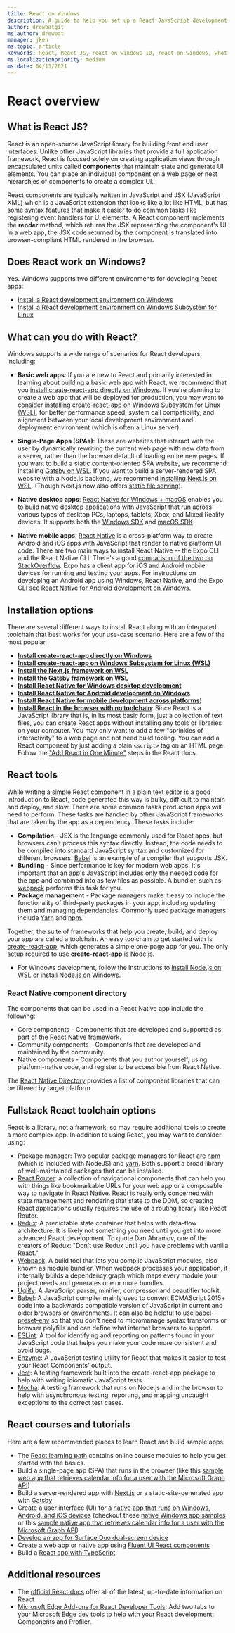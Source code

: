 ```yaml
---
title: React on Windows
description: A guide to help you set up a React JavaScript development environment on Windows.
author: drewbatgit 
ms.author: drewbat 
manager: jken
ms.topic: article
keywords: React, React JS, react on windows 10, react on windows, what is react, react with windows, web app with react
ms.localizationpriority: medium
ms.date: 04/13/2021
---
```


# React overview

## What is React JS?

React is an open-source JavaScript library for building front end user interfaces. Unlike other JavaScript libraries that provide a full application framework, React is focused solely on creating application views through encapsulated units called **components** that maintain state and generate UI elements. You can place an individual component on a web page or nest hierarchies of components to create a complex UI.

React components are typically written in JavaScript and JSX (JavaScript XML) which is a JavaScript extension that looks like a lot like HTML, but has some syntax features that make it easier to do common tasks like registering event handlers for UI elements. A React component implements the **render** method, which returns the JSX representing the component's UI. In a web app, the JSX code returned by the component is translated into browser-compliant HTML rendered in the browser.

## Does React work on Windows?

Yes. Windows supports two different environments for developing React apps:

- [Install a React development environment on Windows](./react-on-windows.md)
- [Install a React development environment on Windows Subsystem for Linux](./react-on-wsl.md)

## What can you do with React?

Windows supports a wide range of scenarios for React developers, including:

- **Basic web apps**: If you are new to React and primarily interested in learning about building a basic web app with React, we recommend that you [install create-react-app directly on Windows](./react-on-windows.md). If you're planning to create a web app that will be deployed for production, you may want to consider [installing create-react-app on Windows Subsystem for Linux (WSL)](./react-on-wsl.md), for better performance speed, system call compatibility, and alignment between your local development environment and deployment environment (which is often a Linux server).

- **Single-Page Apps (SPAs)**: These are websites that interact with the user by dynamically rewriting the current web page with new data from a server, rather than the browser default of loading entire new pages. If you want to build a static content-oriented SPA website, we recommend installing [Gatsby on WSL](./gatsby-on-wsl.md). If you want to build a server-rendered SPA website with a Node.js backend, we recommend [installing Next.js on WSL](./nextjs-on-wsl.md). (Though Next.js now also offers [static file serving](https://nextjs.org/docs/basic-features/static-file-serving)).

- **Native desktop apps**: [React Native for Windows + macOS](https://microsoft.github.io/react-native-windows/) enables you to build native desktop applications with JavaScript that run across various types of desktop PCs, laptops, tablets, Xbox, and Mixed Reality devices. It supports both the [Windows SDK](https://microsoft.github.io/react-native-windows/docs/rnw-dependencies) and [macOS SDK](https://microsoft.github.io/react-native-windows/docs/rnm-dependencies).

- **Native mobile apps**: [React Native](https://reactnative.dev/docs/environment-setup) is a cross-platform way to create Android and iOS apps with JavaScript that render to native platform UI code. There are two main ways to install React Native -- the Expo CLI and the React Native CLI. There's a good [comparison of the two on StackOverflow](https://stackoverflow.com/questions/54862388/what-is-the-difference-between-expo-cli-and-react-native-cli). Expo has a client app for iOS and Android mobile devices for running and testing your apps. For instructions on developing an Android app using Windows, React Native, and the Expo CLI see [React Native for Android development on Windows](./react-native-for-android.md).

## Installation options

There are several different ways to install React along with an integrated toolchain that best works for your use-case scenario. Here are a few of the most popular.

- **[Install create-react-app directly on Windows](./react-on-windows.md)**
- **[Install create-react-app on Windows Subsystem for Linux (WSL)](./react-on-wsl.md)**
- **[Install the Next.js framework on WSL](./nextjs-on-wsl.md)**
- **[Install the Gatsby framework on WSL](./gatsby-on-wsl.md)**
- **[Install React Native for Windows desktop development](./react-native-for-windows.md)**
- **[Install React Native for Android development on Windows](./react-native-for-android.md)**
- **[Install React Native for mobile development across platforms](https://reactnative.dev/docs/environment-setup)**)
- **[Install React in the browser with no toolchain](https://reactjs.org/docs/add-react-to-a-website.html)**: Since React is a JavaScript library that is, in its most basic form, just a collection of text files, you can create React apps without installing any tools or libraries on your computer. You may only want to add a few "sprinkles of interactivity" to a web page and not need build tooling. You can add a React component by just adding a plain `<script>` tag on an HTML page. Follow the ["Add React in One Minute"](https://reactjs.org/docs/add-react-to-a-website.html) steps in the React docs.

## React tools

While writing a simple React component in a plain text editor is a good introduction to React, code generated this way is bulky, difficult to maintain and deploy, and slow. There are some common tasks production apps will need to perform. These tasks are handled by other JavaScript frameworks that are taken by the app as a dependency. These tasks include:

- **Compilation** - JSX is the language commonly used for React apps, but browsers can't process this syntax directly. Instead, the code needs to be compiled into standard JavaScript syntax and customized for different browsers. [Babel](https://babeljs.io/) is an example of a compiler that supports JSX.
- **Bundling** - Since performance is key for modern web apps, it's important that an app's JavaScript includes only the needed code for the app and combined into as few files as possible. A bundler, such as [webpack](https://webpack.js.org/) performs this task for you.
- **Package management** - Package managers make it easy to include the functionality of third-party packages in your app, including updating them and managing dependencies. Commonly used package managers include [Yarn](https://yarnpkg.com/) and [npm](https://www.npmjs.com/).

Together, the suite of frameworks that help you create, build, and deploy your app are called a toolchain. An easy toolchain to get started with is [create-react-app](https://create-react-app.dev), which generates a simple one-page app for you. The only setup required to use **create-react-app** is Node.js.

- For Windows development, follow the instructions to [install Node.js on WSL](./nodejs-on-wsl.md) or [install Node.js on Windows](./nodejs-on-windows.md).

### React Native component directory

The components that can be used in a React Native app include the following:

- Core components - Components that are developed and supported as part of the React Native framework.
- Community components - Components that are developed and maintained by the community.
- Native components - Components that you author yourself, using platform-native code, and register to be accessible from React Native.

The [React Native Directory](https://reactnative.directory/) provides a list of component libraries that can be filtered by target platform.

## Fullstack React toolchain options

React is a library, not a framework, so may require additional tools to create a more complex app. In addition to using React, you may want to consider using:

- Package manager: Two popular package managers for React are [npm](https://www.npmjs.com/) (which is included with NodeJS) and [yarn](https://yarnpkg.com/). Both support a broad library of well-maintained packages that can be installed.
- [React Router](https://reactrouter.com/): a collection of navigational components that can help you with things like bookmarkable URLs for your web app or a composable way to navigate in React Native. React is really only concerned with state management and rendering that state to the DOM, so creating React applications usually requires the use of a routing library like React Router.
- [Redux](https://react-redux.js.org/): A predictable state container that helps with data-flow architecture. It is likely not something you need until you get into more advanced React development. To quote Dan Abramov, one of the creators of Redux: "Don't use Redux until you have problems with vanilla React."
- [Webpack](https://webpack.js.org/): A build tool that lets you compile JavaScript modules, also known as module bundler. When webpack processes your application, it internally builds a dependency graph which maps every module your project needs and generates one or more bundles.
- [Uglify](https://www.npmjs.com/package/uglify-js): A JavaScript parser, minifier, compressor and beautifier toolkit.
- [Babel](https://babeljs.io/): A JavaScript compiler mainly used to convert ECMAScript 2015+ code into a backwards compatible version of JavaScript in current and older browsers or environments. It can also be helpful to use [babel-preset-env](https://babeljs.io/docs/en/babel-preset-env) so that you don't need to micromanage syntax transforms or browser polyfills and can define what internet browsers to support.
- [ESLint](https://eslint.org/): A tool for identifying and reporting on patterns found in your JavaScript code that helps you make your code more consistent and avoid bugs.
- [Enzyme](https://enzymejs.github.io/enzyme/): A JavaScript testing utility for React that makes it easier to test your React Components' output.
- [Jest](https://jestjs.io/): A testing framework built into the create-react-app package to help with writing idiomatic JavaScript tests.
- [Mocha](https://mochajs.org/): A testing framework that runs on Node.js and in the browser to help with asynchronous testing, reporting, and mapping uncaught exceptions to the correct test cases.

## React courses and tutorials

Here are a few recommended places to learn React and build sample apps:

- The [React learning path](/training/paths/react/) contains online course modules to help you get started with the basics.
- Build a single-page app (SPA) that runs in the browser (like this [sample web app that retrieves calendar info for a user with the Microsoft Graph API](/graph/tutorials/react))
- Build a server-rendered app with [Next.js](./nextjs-on-wsl.md) or a static-site-generated app with [Gatsby](./gatsby-on-wsl.md)
- Create a user interface (UI) for a [native app that runs on Windows, Android, and iOS devices](https://microsoft.github.io/react-native-windows/docs/view-managers) (checkout these [native Windows app samples](https://github.com/microsoft/react-native-windows-samples/tree/master/samples) or this [sample native app that retrieves calendar info for a user with the Microsoft Graph API](/graph/tutorials/react-native))
- [Develop an app for Surface Duo dual-screen device](/dual-screen/react-native/)
- Create a web app or native app using [Fluent UI React components](https://developer.microsoft.com/fluentui#/)
- Build a [React app with TypeScript](https://create-react-app.dev/docs/adding-typescript/)

## Additional resources

- The [official React docs](https://reactjs.org/) offer all of the latest, up-to-date information on React
- [Microsoft Edge Add-ons for React Developer Tools](https://microsoftedge.microsoft.com/addons/detail/react-developer-tools/gpphkfbcpidddadnkolkpfckpihlkkil): Add two tabs to your Microsoft Edge dev tools to help with your React development: Components and Profiler.
